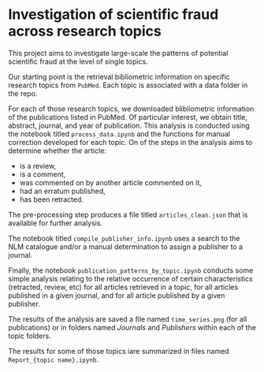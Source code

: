 # Investigation of scientific fraud across research topics

This project aims to investigate large-scale the patterns of potential scientific fraud at the level of single topics.

Our starting point is the retrieval bibliometric information on specific research topics from `PubMed`. Each topic is associated with a data folder in the repo.  

For each of those research topics, we downloaded blibliometric information of the publications listed in PubMed.  Of particular interest, we obtain title, abstract, journal,
and year of publication. This analysis is conducted using the notebook titled `process_data.ipynb` and the functions for manual correction developed for each topic.  On of the steps in the analysis aims to determine
whether the article:

* is a review, 
* is a comment,
* was commented on by another article commented on it,
* had an erratum published,
* has been retracted.

The pre-processing step produces a file titled `articles_clean.json` that is available for further analysis.

The notebook titled `compile_publisher_info.ipynb` uses a search to the NLM catalogue and/or a manual determination 
to assign a publisher to a journal.

Finally, the notebook `publication_patterns_by_topic.ipynb` conducts some simple analysis relating to the relative occurrence of certain characteristics (retracted, review, etc) 
for all articles retrieved in a topic, for all articles published in a given journal, and for all article published by a given publisher. 

The results of the analysis are saved a file named `time_series.png` (for all publications) or in folders named *Journals* and *Publishers* within each of the topic folders.

The results for some of those topics iare summarized in files named `Report_{topic name}.ipynb`.

